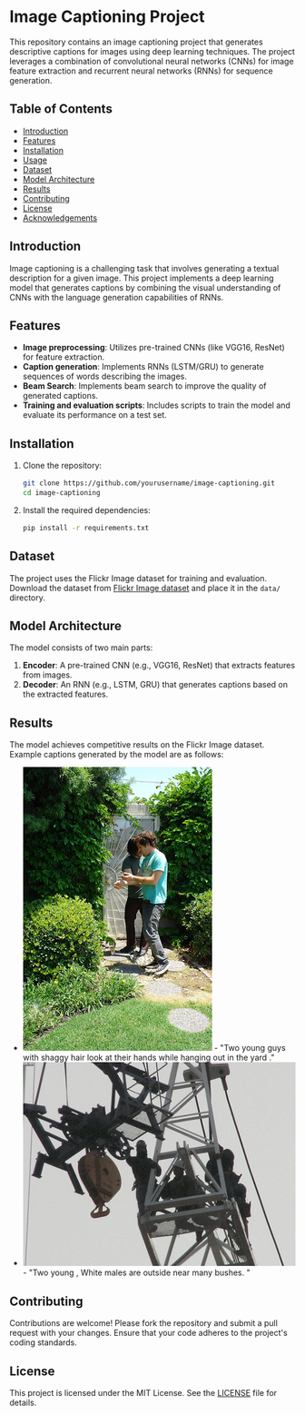 # Image Captioning Project

This repository contains an image captioning project that generates descriptive captions for images using deep learning techniques. The project leverages a combination of convolutional neural networks (CNNs) for image feature extraction and recurrent neural networks (RNNs) for sequence generation.

## Table of Contents
- [Introduction](#introduction)
- [Features](#features)
- [Installation](#installation)
- [Usage](#usage)
- [Dataset](#dataset)
- [Model Architecture](#model-architecture)
- [Results](#results)
- [Contributing](#contributing)
- [License](#license)
- [Acknowledgements](#acknowledgements)

## Introduction
Image captioning is a challenging task that involves generating a textual description for a given image. This project implements a deep learning model that generates captions by combining the visual understanding of CNNs with the language generation capabilities of RNNs.

## Features
- **Image preprocessing**: Utilizes pre-trained CNNs (like VGG16, ResNet) for feature extraction.
- **Caption generation**: Implements RNNs (LSTM/GRU) to generate sequences of words describing the images.
- **Beam Search**: Implements beam search to improve the quality of generated captions.
- **Training and evaluation scripts**: Includes scripts to train the model and evaluate its performance on a test set.

## Installation
1. Clone the repository:
    ```bash
    git clone https://github.com/yourusername/image-captioning.git
    cd image-captioning
    ```

2. Install the required dependencies:
    ```bash
    pip install -r requirements.txt
    ```


## Dataset
The project uses the Flickr Image dataset for training and evaluation. Download the dataset from [Flickr Image dataset](https://www.kaggle.com/datasets/hsankesara/flickr-image-dataset) and place it in the `data/` directory.

## Model Architecture
The model consists of two main parts:
1. **Encoder**: A pre-trained CNN (e.g., VGG16, ResNet) that extracts features from images.
2. **Decoder**: An RNN (e.g., LSTM, GRU) that generates captions based on the extracted features.

## Results
The model achieves competitive results on the Flickr Image dataset. Example captions generated by the model are as follows:
- ![Example 1](data/1000092795.jpg) - "Two young guys with shaggy hair look at their hands while hanging out in the yard ."
- ![Example 2](data/10002456.jpg) - "Two young , White males are outside near many bushes. "

## Contributing
Contributions are welcome! Please fork the repository and submit a pull request with your changes. Ensure that your code adheres to the project's coding standards.

## License
This project is licensed under the MIT License. See the [LICENSE](LICENSE) file for details.

